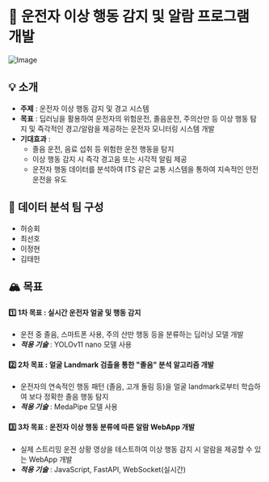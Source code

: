 # 🚗 운전자 이상 행동 감지 및 알람 프로그램 개발
![Image](https://github.com/user-attachments/assets/b413a67e-2fc1-424a-bc99-9894c1a47d5f)



## 💡 소개
- **주제** : 운전자 이상 행동 감지 및 경고 시스템
- **목표** : 딥러닝을 활용하여 운전자의 위험운전, 졸음운전, 주의산만 등 이상 행동 탐지 및 즉각적인 경고/알람을 제공하는 운전자 모니터링 시스템 개발
- **기대효과** :
    - 졸음 운전, 음료 섭취 등 위험한 운전 행동을 탐지
    - 이상 행동 감지 시 즉각 경고음 또는 시각적 알림 제공
    - 운전자 행동 데이터를 분석하여 ITS 같은 교통 시스템을 통하여 지속적인 안전 운전을 유도



## 👥 데이터 분석 팀 구성
- 허승회
- 최선호
- 이정현
- 김태헌

## 🏔️ 목표
#### 1️⃣ 1차 목표 : 실시간 운전자 얼굴 및 행동 감지
- 운전 중 졸음, 스마트폰 사용, 주의 산만 행동 등을 분류하는 딥러닝 모델 개발
- ***적용 기술*** : YOLOv11 nano 모델 사용
#### 2️⃣ 2차 목표 : 얼굴 Landmark 검출을 통한 "졸음" 분석 알고리즘 개발
- 운전자의 연속적인 행동 패턴 (졸음, 고개 돌림 등)을 얼굴 landmark로부터 학습하여 보다 정확한 졸음 행동 탐지
- ***적용 기술*** : MedaPipe 모델 사용
#### 3️⃣ 3차 목표 : 운전자 이상 행동 분류에 따른 알람 WebApp 개발
- 실제 스트리밍 운전 상황 영상을 테스트하여 이상 행동 감지 시 알람을 제공할 수 있는 WebApp 개발
- ***적용 기술*** : JavaScript, FastAPI, WebSocket(실시간)